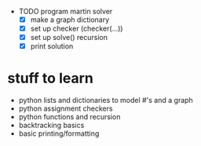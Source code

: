 * TODO program martin solver
  - [x] make a graph dictionary 
  - [x] set up checker (checker(...))
  - [x] set up solve() recursion
  - [x] print solution

# stuff to learn
- python lists and dictionaries to model #'s and a graph
- python assignment checkers 
- python functions and recursion
- backtracking basics
- basic printing/formatting
